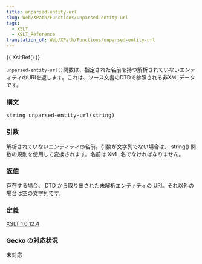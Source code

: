 ```yaml
---
title: unparsed-entity-url
slug: Web/XPath/Functions/unparsed-entity-url
tags:
  - XSLT
  - XSLT_Reference
translation_of: Web/XPath/Functions/unparsed-entity-url
---
```

<p>{{ XsltRef() }}</p>

<p><code>unparsed-entity-url()</code>関数は、指定された名前を持つ解析されていないエンティティのURIを返します。これは、ソース文書のDTDで参照される非XMLデータです。</p>

<h3 id="Syntax" name="Syntax">構文</h3>

<pre class="eval notranslate">string unparsed-entity-url(string)
</pre>

<h3 id="Arguments" name="Arguments">引数</h3>

<p>解析されていないエンティティの名前。引数が文字列でない場合は、 string() 関数の規則を使用して変換されます。名前は XML 名でなければなりません。</p>

<h3 id="Returns" name="Returns">返値</h3>

<p>存在する場合、 DTD から取り出された未解析エンティティの URI。それ以外の場合は空の文字列です。</p>

<h3 id="Defined" name="Defined">定義</h3>

<p><a class="external" href="http://www.w3.org/TR/xslt#function-unparsed-entity-uri">XSLT 1.0 12.4</a></p>

<h3 id="Gecko_support" name="Gecko_support">Gecko の対応状況</h3>

<p>未対応</p>

